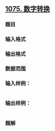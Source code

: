 ## [1075. 数字转换](https://www.acwing.com/problem/content/solution/1077/1/)

### 题目

### 输入格式

### 输出格式

### 数据范围

### 输入样例：

```

```

### 输出样例：

```

```

### 题解